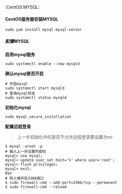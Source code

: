 :CentOS:MYSQL:

#### CentOS服务器安装MYSQL
```
sudo yum install mysql mysql-server
```

##### 配置MYSQL

**启用mysql服务**

```
sudo systemctl enable --now mysqld
```

**确认mysql是否开启**

```
# 开启mysql
sudo systemctl start mysqld
# 查询mysql状态
sudo systemctl status mysqld
```

**初始化mysql**

```
sudo mysql_secure_installation
```

**配置远程登录**

> 上一步初始化中的是否不允许远程登录要设置为no

```
$ mysql -uroot -p
# 输入上一步设置的密码
mysql> use mysql;
mysql> update user set host='%' where user='root';
mysql> flush privileges;
mysql> exit;
Bye
# 防火墙开启3306端口
$ sudo firewall-cmd --add-port=3306/tcp --permanent
$ sudo firewall-cmd --reload
```
